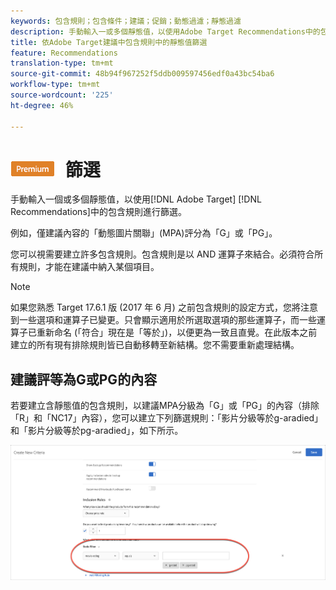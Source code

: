 ```yaml
---
keywords: 包含規則；包含條件；建議；促銷；動態過濾；靜態過濾
description: 手動輸入一或多個靜態值，以使用Adobe Target Recommendations中的包含規則進行篩選。
title: 依Adobe Target建議中包含規則中的靜態值篩選
feature: Recommendations
translation-type: tm+mt
source-git-commit: 48b94f967252f5ddb009597456edf0a43bc54ba6
workflow-type: tm+mt
source-wordcount: '225'
ht-degree: 46%

---
```



# ![PERTIMtatic](/help/assets/premium.png) 篩選

手動輸入一個或多個靜態值，以使用[!DNL Adobe Target] [!DNL Recommendations]中的包含規則進行篩選。

例如，僅建議內容的「動態圖片關聯」(MPA)評分為「G」或「PG」。

您可以視需要建立許多包含規則。包含規則是以 AND 運算子來結合。必須符合所有規則，才能在建議中納入某個項目。

>[!NOTE]
>
>如果您熟悉 Target 17.6.1 版 (2017 年 6 月) 之前包含規則的設定方式，您將注意到一些選項和運算子已變更。只會顯示適用於所選取選項的那些運算子，而一些運算子已重新命名 (「符合」現在是「等於」)，以便更為一致且直覺。在此版本之前建立的所有現有排除規則皆已自動移轉至新結構。您不需要重新處理結構。

## 建議評等為G或PG的內容

若要建立含靜態值的包含規則，以建議MPA分級為「G」或「PG」的內容（排除「R」和「NC17」內容），您可以建立下列篩選規則：「影片分級等於g-aradied」和「影片分級等於pg-aradied」，如下所示。

![影片評分範例](/help/c-recommendations/c-algorithms/assets/movies.png)


